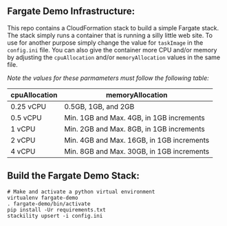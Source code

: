 ## Fargate Demo Infrastructure:
This repo contains a CloudFormation stack to build a simple Fargate stack. The
stack simply runs a container that is running a silly little web site. To use
for another purpose simply change the value for ```taskImage``` in the ```config.ini```
file. You can also give the container more CPU and/or memory by adjusting the
```cpuAllocation``` and/or ```memoryAllocation``` values in the same file. 

*Note the values for these parmameters must follow the following table:*

|cpuAllocation       |memoryAllocation                          |
|--------------------|------------------------------------------|
|0.25 vCPU           |0.5GB, 1GB, and 2GB                       |
|0.5 vCPU            |Min. 1GB and Max. 4GB, in 1GB increments  |
|1 vCPU              |Min. 2GB and Max. 8GB, in 1GB increments  |
|2 vCPU              |Min. 4GB and Max. 16GB, in 1GB increments |
|4 vCPU              |Min. 8GB and Max. 30GB, in 1GB increments |



## Build the Fargate Demo Stack:
```
# Make and activate a python virtual environment
virtualenv fargate-demo
. fargate-demo/bin/activate
pip install -Ur requirements.txt
stackility upsert -i config.ini
```
